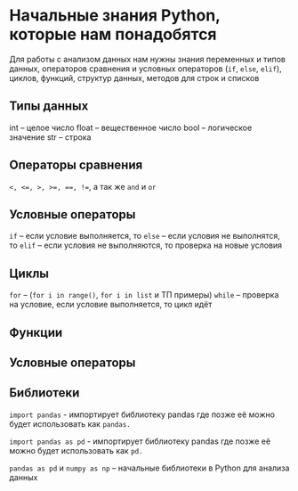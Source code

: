 # Начальные знания Python, которые нам понадобятся

Для работы с анализом данных нам нужны знания переменных и типов данных, операторов сравнения и условных
операторов (`if`, `else`, `elif`), циклов, функций, структур данных, методов для строк и списков

## Типы данных

int – целое число
float – вещественное число
bool – логическое значение
str – строка

## Операторы сравнения

`<, <=, >, >=, ==, !=`, а так же `and` и `or`

## Условные операторы

`if` – если условие выполняется, то
`else` – если условия не выполнятся, то
`elif` – если условия не выполняются, то проверка на новые условия

## Циклы

`for` – (`for i in range()`, `for i in list` и ТП примеры)
`while` – проверка на условие, если условие выполняется, то цикл идёт

## Функции

## Условные операторы

## Библиотеки

`import pandas` - импортирует библиотеку pandas где позже её можно будет использовать как `pandas.`

`import pandas as pd` - импортирует библиотеку pandas где позже её можно будет использовать как `pd.`

`pandas as pd` и `numpy as np` – начальные библиотеки в Python для анализа данных  
